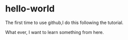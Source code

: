 # hello-world
The first time to use github,I do this following the tutorial.

What ever, I want to learn something from here.
